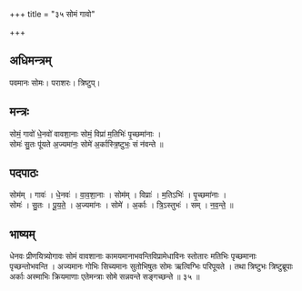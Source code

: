 +++
title = "३५ सोमं गावो"

+++
## अधिमन्त्रम्
पवमानः सोमः। पराशरः। त्रिष्टुप्।

## मन्त्रः
सोमं॒ गावो॑ धे॒नवो॑ वावशा॒नाः सोमं॒ विप्रा॑ म॒तिभिः॑ पृ॒च्छमा॑नाः ।  
सोमः॑ सु॒तः पू॑यते अ॒ज्यमा॑नः॒ सोमे॑ अ॒र्कास्त्रि॒ष्टुभः॒ सं न॑वन्ते ॥

## पदपाठः
सोम॑म् । गावः॑ । धे॒नवः॑ । वा॒व॒शा॒नाः । सोम॑म् । विप्राः॑ । म॒तिऽभिः॑ । पृ॒च्छमा॑नाः ।  
सोमः॑ । सु॒तः । पू॒य॒ते॒ । अ॒ज्यमा॑नः । सोमे॑ । अ॒र्काः । त्रि॒ऽस्तुभः॑ । सम् । न॒व॒न्ते॒ ॥

## भाष्यम्
धेनवः प्रीणयित्र्योगावः सोमं वावशानाः कामयमानाभवन्तिविप्रामेधाविनः स्तोतारः मतिभिः पृच्छमानाः पृच्छन्तोभवन्ति । अज्यमानः गोभिः सिच्यमानः सुतोभिषुतः सोमः ऋत्विग्भिः परिपूयते । तथा त्रिष्टुभः त्रिष्टुब्रूपाः अर्काः अस्माभिः क्रियमाणाः एतेमन्त्राः सोमे सन्नवन्ते सङ्गच्छन्ते ॥ ३५ ॥